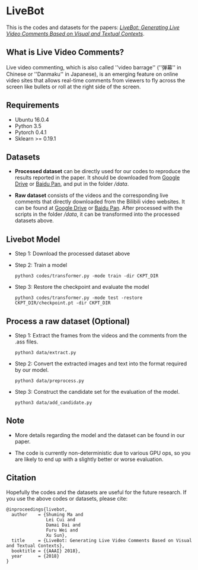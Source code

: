 # LiveBot

This is the codes and datasets for the papers: [*LiveBot: Generating Live Video Comments Based on Visual and Textual Contexts*](https://arxiv.org/pdf/1809.04938.pdf).

## What is Live Video Comments?
Live video commenting, which is also called ''video barrage'' (''弹幕'' in Chinese or ''Danmaku'' in Japanese), is an emerging feature on online video sites that allows real-time comments from viewers to fly across the screen like bullets or roll at the right side of the screen.


## Requirements
* Ubuntu 16.0.4
* Python 3.5
* Pytorch 0.4.1
* Sklearn >= 0.19.1

## Datasets

- **Processed dataset** can be directly used for our codes to reproduce the results reported in the paper. It should be downloaded from [Google Drive](https://drive.google.com/open?id=13hLJ4yCJVJjz02YB0dyugeE_fcl6EI-B) or [Baidu Pan](https://pan.baidu.com/s/1xdfnZKtBpESEuLvhyU0RBw), and put in the folder */data*.

- **Raw dataset** consists of the videos and the corresponding live comments that directly downloaded from the Bilibili video websites. It can be found at [Google Drive](https://drive.google.com/open?id=15m5SbD-2ByaAr9Ik_vhL2GuUseVR-_EB) or [Baidu Pan](https://pan.baidu.com/s/1WSDbopxTMoxOAsd29gT77A). After processed with the scripts in the folder */data*, it can be transformed into the processed datasets above.

## Livebot Model

- Step 1: Download the processed dataset above
- Step 2: Train a model 
    ```
    python3 codes/transformer.py -mode train -dir CKPT_DIR
    ```

- Step 3: Restore the checkpoint and evaluate the model
    ```
    python3 codes/transformer.py -mode test -restore CKPT_DIR/checkpoint.pt -dir CKPT_DIR
    ```

## Process a raw dataset (Optional)

- Step 1: Extract the frames from the videos and the comments from the .ass files.
    ```
    python3 data/extract.py
    ```
- Step 2: Convert the extracted images and text into the format required by our model.
    ```
    python3 data/preprocess.py
    ```
- Step 3: Construct the candidate set for the evaluation of the model.
    ```
    python3 data/add_candidate.py
    ```

## Note

- More details regarding the model and the dataset can be found in our paper.

- The code is currently non-deterministic due to various GPU ops, so you are likely to end up with a slightly better or worse evaluation.

## Citation

Hopefully the codes and the datasets are useful for the future research. If you use the above codes or datasets, please cite:
```
@inproceedings{livebot,
  author    = {Shuming Ma and
               Lei Cui and
               Damai Dai and
               Furu Wei and
               Xu Sun},
  title     = {LiveBot: Generating Live Video Comments Based on Visual and Textual Contexts},
  booktitle = {{AAAI} 2018},
  year      = {2018}
}
```